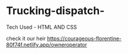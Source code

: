 # Trucking-dispatch- 
Tech Used - HTML AND CSS 

check it our heir
https://courageous-florentine-80f74f.netlify.app/owneroperator
